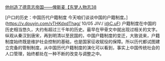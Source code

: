 [他创造了德意志帝国——俾斯麦【东梦人物志38](https://b23.tv/XxjLo26)



[户口的历史：中国历代户籍制度 今天咱们谈谈中国的户籍制度。](https://v.douyin.com/vTHKdxdThag/ 10/05 JIV:/ i@C.uF)
户籍制度在中国的历史相当悠久，大约有超过三千年的历史。最早在甲骨文中就出现过相关的文字。  
纵观从秦汉到唐宋，再到明清以至民国的，中国户籍制度的变迁，大致说来，户籍制度始终既是维护社会控制的基础，也是国家征收赋役的保障。所以历代都试图建立完备的管制制度。从中国历代户籍制度的演化可以看到，事实上中国传统社会的人口管理，始终都处在一种不断的改变与调整之中。

